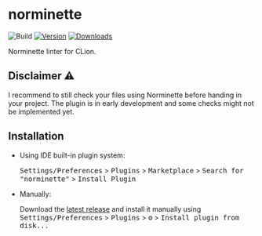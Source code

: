 # norminette

![Build](https://github.com/skrtks/norminette/workflows/Build/badge.svg)
[![Version](https://img.shields.io/jetbrains/plugin/v/com.samkortekaas.norminette.svg)](https://plugins.jetbrains.com/plugin/com.samkortekaas.norminette)
[![Downloads](https://img.shields.io/jetbrains/plugin/d/com.samkortekaas.norminette.svg)](https://plugins.jetbrains.com/plugin/com.samkortekaas.norminette)

<!-- Plugin description -->
Norminette linter for CLion.

## Disclaimer ⚠️
I recommend to still check your files using Norminette before handing in your project. The plugin is in early development
and some checks might not be implemented yet.

<!-- Plugin description end -->

## Installation

- Using IDE built-in plugin system:
  
  <kbd>Settings/Preferences</kbd> > <kbd>Plugins</kbd> > <kbd>Marketplace</kbd> > <kbd>Search for "norminette"</kbd> >
  <kbd>Install Plugin</kbd>
  
- Manually:

  Download the [latest release](https://github.com/skrtks/norminette/releases/latest) and install it manually using
  <kbd>Settings/Preferences</kbd> > <kbd>Plugins</kbd> > <kbd>⚙️</kbd> > <kbd>Install plugin from disk...</kbd>
